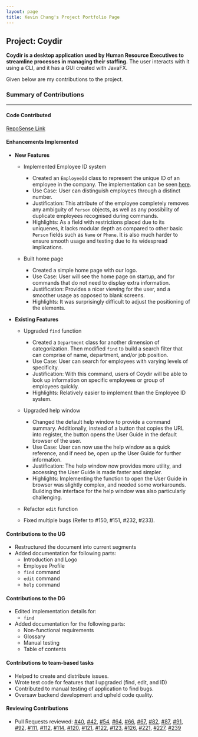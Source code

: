 ```yaml
---
layout: page
title: Kevin Chang's Project Portfolio Page
---
```


## Project: Coydir

**Coydir is a desktop application used by Human Resource Executives to streamline processes in managing their staffing.** The user interacts with it using a CLI, and it has a GUI created with JavaFX.

Given below are my contributions to the project.

### Summary of Contributions

---

#### Code Contributed

[RepoSense Link](https://nus-cs2103-ay2223s1.github.io/tp-dashboard/?search=&sort=groupTitle&sortWithin=title&timeframe=commit&mergegroup=&groupSelect=groupByRepos&breakdown=true&checkedFileTypes=docs~functional-code~test-code~other&since=2022-09-16&tabOpen=true&tabType=authorship&zFR=false&tabAuthor=kevinchangjk&tabRepo=AY2223S1-CS2103T-T15-1%2Ftp%5Bmaster%5D&authorshipIsMergeGroup=false&authorshipFileTypes=docs~functional-code~test-code~other&authorshipIsBinaryFileTypeChecked=false&authorshipIsIgnoredFilesChecked=false)

#### Enhancements Implemented

- **New Features**

  - Implemented Employee ID system

    - Created an `EmployeeId` class to represent the unique ID of an employee in the company. The implementation can be seen [here](https://github.com/AY2223S1-CS2103T-T15-1/tp/blob/master/src/main/java/coydir/model/person/EmployeeId.java).
    - Use Case: User can distinguish employees through a distinct number.
    - Justification: This attribute of the employee completely removes any ambiguity of `Person` objects, as well as any possibility of duplicate employees recognised during commands.
    - Highlights: As a field with restrictions placed due to its uniquenes, it lacks modular depth as compared to other basic `Person` fields such as `Name` or `Phone`. It is also much harder to ensure smooth usage and testing due to its widespread implications.

  - Built home page
    - Created a simple home page with our logo.
    - Use Case: User will see the home page on startup, and for commands that do not need to display extra information.
    - Justification: Provides a nicer viewing for the user, and a smoother usage as opposed to blank screens.
    - Highlights: It was surprisingly difficult to adjust the positioning of the elements.

- **Existing Features**

  - Upgraded `find` function

    - Created a `Department` class for another dimension of categorization. Then modified `find` to build a search filter that can comprise of name, department, and/or job position.
    - Use Case: User can search for employees with varying levels of specificity.
    - Justification: With this command, users of Coydir will be able to look up information on specific employees or group of employees quickly.
    - Highlights: Relatively easier to implement than the Employee ID system.

  - Upgraded help window

    - Changed the default help window to provide a command summary. Additionally, instead of a button that copies the URL into register, the button opens the User Guide in the default browser of the user.
    - Use Case: User can now use the help window as a quick reference, and if need be, open up the User Guide for further information.
    - Justification: The help window now provides more utility, and accessing the User Guide is made faster and simpler.
    - Highlights: Implementing the function to open the User Guide in browser was slightly complex, and needed some workarounds. Building the interface for the help window was also particularly challenging.

  - Refactor `edit` function

  - Fixed multiple bugs (Refer to #150, #151, #232, #233).

#### Contributions to the UG

- Restructured the document into current segments
- Added documentation for following parts:
  - Introduction and Logo
  - Employee Profile
  - `find` command
  - `edit` command
  - `help` command

#### Contributions to the DG

- Edited implementation details for:
  - `find`
- Added documentation for the following parts:
  - Non-functional requirements
  - Glossary
  - Manual testing
  - Table of contents

#### Contributions to team-based tasks

- Helped to create and distribute issues.
- Wrote test code for features that I upgraded (find, edit, and ID)
- Contributed to manual testing of application to find bugs.
- Oversaw backend development and upheld code quality.

#### Reviewing Contributions

- Pull Requests reviewed:
  [#40](https://github.com/AY2223S1-CS2103T-T15-1/tp/pull/40),
  [#42](https://github.com/AY2223S1-CS2103T-T15-1/tp/pull/42),
  [#54](https://github.com/AY2223S1-CS2103T-T15-1/tp/pull/54),
  [#64](https://github.com/AY2223S1-CS2103T-T15-1/tp/pull/64),
  [#66](https://github.com/AY2223S1-CS2103T-T15-1/tp/pull/66),
  [#67](https://github.com/AY2223S1-CS2103T-T15-1/tp/pull/67),
  [#82](https://github.com/AY2223S1-CS2103T-T15-1/tp/pull/82),
  [#87](https://github.com/AY2223S1-CS2103T-T15-1/tp/pull/87),
  [#91](https://github.com/AY2223S1-CS2103T-T15-1/tp/pull/91),
  [#92](https://github.com/AY2223S1-CS2103T-T15-1/tp/pull/92),
  [#111](https://github.com/AY2223S1-CS2103T-T15-1/tp/pull/111),
  [#112](https://github.com/AY2223S1-CS2103T-T15-1/tp/pull/112),
  [#114](https://github.com/AY2223S1-CS2103T-T15-1/tp/pull/114),
  [#120](https://github.com/AY2223S1-CS2103T-T15-1/tp/pull/120),
  [#121](https://github.com/AY2223S1-CS2103T-T15-1/tp/pull/121),
  [#122](https://github.com/AY2223S1-CS2103T-T15-1/tp/pull/122),
  [#123](https://github.com/AY2223S1-CS2103T-T15-1/tp/pull/123),
  [#126](https://github.com/AY2223S1-CS2103T-T15-1/tp/pull/126),
  [#221](https://github.com/AY2223S1-CS2103T-T15-1/tp/pull/221),
  [#227](https://github.com/AY2223S1-CS2103T-T15-1/tp/pull/227),
  [#239](https://github.com/AY2223S1-CS2103T-T15-1/tp/pull/239)
